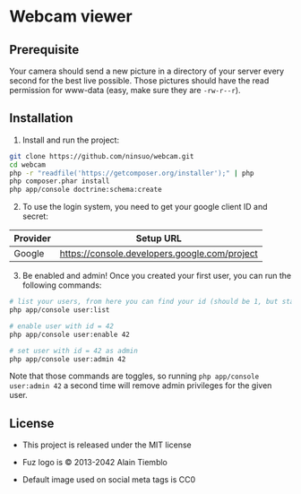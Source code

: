 Webcam viewer
=============

## Prerequisite

Your camera should send a new picture in a directory of your server every
second for the best live possible. Those pictures should have the read
permission for www-data (easy, make sure they are `-rw-r--r`).

## Installation

1) Install and run the project:

```sh
git clone https://github.com/ninsuo/webcam.git
cd webcam
php -r "readfile('https://getcomposer.org/installer');" | php
php composer.phar install
php app/console doctrine:schema:create
```

2) To use the login system, you need to get your google client ID and secret:

| Provider       | Setup URL                                     |
| -------------- | --------------------------------------------- |
| Google         | https://console.developers.google.com/project |

3) Be enabled and admin! Once you created your first user, you can run the following commands:

```sh
# list your users, from here you can find your id (should be 1, but stay safe)
php app/console user:list

# enable user with id = 42
php app/console user:enable 42

# set user with id = 42 as admin
php app/console user:admin 42
```

Note that those commands are toggles, so running `php app/console user:admin 42` a second time will remove admin
privileges for the given user.

## License

- This project is released under the MIT license

- Fuz logo is © 2013-2042 Alain Tiemblo

- Default image used on social meta tags is CC0
